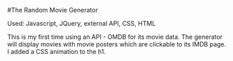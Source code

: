 #The Random Movie Generator

Used: Javascript, JQuery, external API, CSS, HTML

This is my first time using an API - OMDB for its movie data. The generator will display movies with movie posters which are clickable to its IMDB page. I added a CSS animation to the h1.

